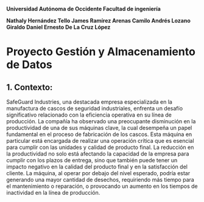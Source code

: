 **Universidad Autónoma de Occidente 
						Facultad de ingeniería**


**Nathaly Hernández Tello 
James Ramírez Arenas 
Camilo Andrés Lozano Giraldo 
Daniel Ernesto De La Cruz López**

# Proyecto Gestión y Almacenamiento de Datos


## 1. Contexto:

SafeGuard Industries, una destacada empresa especializada en la manufactura de cascos de seguridad industriales, enfrenta un desafío significativo relacionado con la eficiencia operativa en su línea de producción. La compañía ha observado una preocupante disminución en la productividad de una de sus máquinas clave, la cual desempeña un papel fundamental en el proceso de fabricación de los cascos. Esta máquina en particular está encargada de realizar una operación crítica que es esencial para cumplir con las unidades y calidad de producto final. La reducción en la productividad no solo está afectando la capacidad de la empresa para cumplir con los plazos de entrega, sino que también puede tener un impacto negativo en la calidad del producto final y en la satisfacción del cliente. La máquina, al operar por debajo del nivel esperado, podría estar generando una mayor cantidad de desechos, requiriendo más tiempo para el mantenimiento o reparación, o provocando un aumento en los tiempos de inactividad en la línea de producción.
